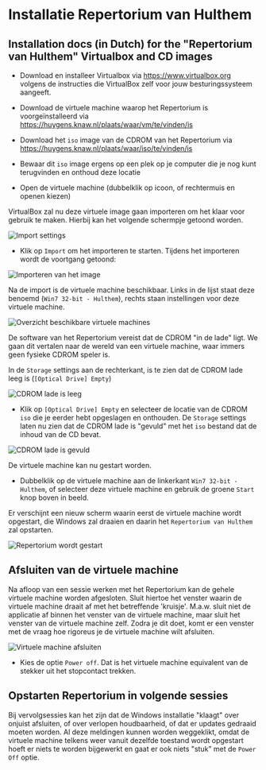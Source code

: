 # Installatie Repertorium van Hulthem
## Installation docs (in Dutch) for the "Repertorium van Hulthem" Virtualbox and CD images

* Download en installeer Virtualbox via https://www.virtualbox.org volgens de instructies die VirtualBox zelf voor jouw besturingssysteem aangeeft.

* Download de virtuele machine waarop het Repertorium is voorgeïnstalleerd via
    https://huygens.knaw.nl/plaats/waar/vm/te/vinden/is

* Download het `iso` image van de CDROM van het Repertorium via
    https://huygens.knaw.nl/plaats/waar/iso/te/vinden/is

* Bewaar dit `iso` image ergens op een plek op je computer die je nog kunt terugvinden en onthoud deze locatie

* Open de virtuele machine (dubbelklik op icoon, of rechtermuis en openen kiezen)

VirtualBox zal nu deze virtuele image gaan importeren om het klaar voor gebruik te maken. Hierbij kan het volgende schermpje getoond worden.

![Import settings](https://user-images.githubusercontent.com/2081891/28613496-cbf6b1ac-71f2-11e7-9baa-bd72d4297652.png)

* Klik op `Import` om het importeren te starten. Tijdens het importeren wordt de voortgang getoond:

![Importeren van het image](https://user-images.githubusercontent.com/2081891/28613495-cbf6278c-71f2-11e7-9010-5fe145250dd2.png)

Na de import is de virtuele machine beschikbaar. Links in de lijst staat deze benoemd (`Win7 32-bit - Hulthem`), rechts staan instellingen voor deze virtuele machine.

![Overzicht beschikbare virtuele machines](https://user-images.githubusercontent.com/2081891/28613498-cbf854bc-71f2-11e7-8ac7-7c29c8f2367a.png)

De software van het Repertorium vereist dat de CDROM "in de lade" ligt. We gaan dit vertalen naar de wereld van een virtuele machine, waar immers geen fysieke CDROM speler is.

In de `Storage` settings aan de rechterkant, is te zien dat de CDROM lade leeg is (`[Optical Drive] Empty`)

![CDROM lade is leeg](https://user-images.githubusercontent.com/2081891/28613494-cbf5cabc-71f2-11e7-8cee-1f8c71598fdc.png)

* Klik op `[Optical Drive] Empty` en selecteer de locatie van de CDROM `iso` die je eerder hebt opgeslagen en onthouden. De `Storage` settings laten nu zien dat de CDROM lade is "gevuld" met het `iso` bestand dat de inhoud van de CD bevat.

![CDROM lade is gevuld](https://user-images.githubusercontent.com/2081891/28613499-cbfa8db8-71f2-11e7-9a91-29256c2259c7.png)

De virtuele machine kan nu gestart worden.

* Dubbelklik op de virtuele machine aan de linkerkant `Win7 32-bit - Hulthem`, of selecteer deze virtuele machine en gebruik de groene `Start` knop boven in beeld.

Er verschijnt een nieuw scherm waarin eerst de virtuele machine wordt opgestart, die Windows zal draaien en daarin het `Repertorium van Hulthem` zal opstarten.

![Repertorium wordt gestart](https://user-images.githubusercontent.com/2081891/28614827-62f0acf8-71f7-11e7-91be-72568a0a0710.png)

## Afsluiten van de virtuele machine
Na afloop van een sessie werken met het Repertorium kan de gehele virtuele machine worden afgesloten. Sluit hiertoe het venster waarin de virtuele machine draait af met het betreffende 'kruisje'. M.a.w. sluit niet de applicatie af binnen het venster van de virtuele machine, maar sluit het venster van de virtuele machine zelf. Zodra je dit doet, komt er een venster met de vraag hoe rigoreus je de virtuele machine wilt afsluiten.

![Virtuele machine afsluiten](https://user-images.githubusercontent.com/2081891/28613500-cc0dad26-71f2-11e7-89d5-e789f38dee09.png)

*  Kies de optie `Power off`. Dat is het virtuele machine equivalent van de stekker uit het stopcontact trekken.

## Opstarten Repertorium in volgende sessies
Bij vervolgsessies kan het zijn dat de Windows installatie "klaagt" over onjuist afsluiten, of over verlopen houdbaarheid, of dat er updates gedraaid moeten worden. Al deze meldingen kunnen worden weggeklikt, omdat de virtuele machine telkens weer vanuit dezelfde toestand wordt opgestart hoeft er niets te worden bijgewerkt en gaat er ook niets "stuk" met de `Power Off` optie.
